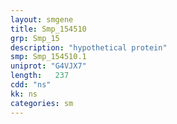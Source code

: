 ```yaml
---
layout: smgene
title: Smp_154510
grp: Smp_15
description: "hypothetical protein"
smp: Smp_154510.1
uniprot: "G4VJX7"
length:   237
cdd: "ns"
kk: ns
categories: sm
---
```

